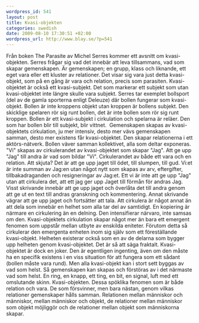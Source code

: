 ```yaml
--- 
wordpress_id: 541 
layout: post
title: Kvasi-objekten 
categories: swedish 
date: 2009-08-10 17:30:51 +02:00 
wordpress_url: http://www.blay.se/?p=541 
---
```


Från boken The Parasite av Michel Serres kommer ett avsnitt om kvasi-objekten. Serres frågar sig vad det innebär att leva tillsammans, vad som skapar gemenskapen. Är gemenskapen; en grupp, klass och liknande, ett eget vara eller ett kluster av relationer. Det visar sig vara just detta kvasi-objekt, som på en gång är vara och relation, precis som parasiten. Kvasi-objektet är också ett kvasi-subjekt. Det som markerar ett subjekt som utan kvasi-objektet inte längre skulle vara subjekt. Serres tar exemplet bollsport (del av de gamla sporterna enligt Deleuze) där bollen fungerar som kvasi-objekt. Bollen är inte kroppens objekt utan kroppen är bollens subjekt. Den skicklige spelaren rör sig runt bollen, det är inte bollen som rör sig runt kroppen. Bollen är ett kvasi-subjekt i cirkulation och spelarna är reläer. Den som har bollen blir till subjekt, blir vittnet.  Gemenskapen skapas av kvasi-objektets cirkulation, ju mer intensiv, desto mer vävs gemenskapen samman, desto mer existens får kvasi-objektet. Den skapar relationerna i ett aktörs-nätverk. Bollen väver samman kollektivet, alla som deltar exponeras. "Vi" skapas av cirkulerandet av kvasi-objektet som skapar "Jag". Att ge upp "Jag" till andra är vad som bildar "Vi". Cirkulerandet av både ett vara och en relation. Att skjuta? Det är att ge upp jaget till ödet, till slumpen, till gud. Vi:et är inte summan av Jag:en utan något nytt som skapas av arv, eftergifter, tillbakadraganden och resigneringar av Jag:et. Ett vi är inte att ge upp "Jag" utan att cirkulera det, att ett jag ger upp Jaget till förmån för andras Jag. Visst skrivande innebär att ge upp jaget och överlåta det till andra genom att ge ut en text till andras granskning och kommentering. Annat skrivande vägrar att ge upp jaget och fortsätter att tala. Att cirkulera är något annat än att dela som innebär en helhet som alla tar del av samtidigt. En kopiering är närmare en cirkulering än en delning. Den intensifierar närvaro, inte samsas om den. Kvasi-objektets cirkulation skapar något mer än bara ett emergent fenomen som uppstår mellan utbyte av enskilda eniteter. Förutom detta så cirkulerar den emergenta enheten inom sig själv som ett föreställande kvasi-objekt. Helheten existerar också som en av de delarna som bygger upp helheten genom kvasi-objektet. Det är så att säga fraktalt. Kvasi-objektet är dock en joker. Den är egentligen ingenting, även om den måste ha en specifik existens i en viss situation för att fungera som ett sådant (bollen måste vara rund). Men alla kvasi-objekt kan i stort sett byggas av vad som helst. Så gemenskapen kan skapas och förstöras av i det närmaste vad som helst. En ring, en knapp, ett ting, en bit, en signal, luft med ett omslutande skinn. Kvasi-objekten. Dessa spöklika fenomen som är både relation och vara. De som försvinner, men bara nästan, genom vilkas relationer gemenskaper hålls samman. Relationen mellan människor och människor, mellan människor och objekt, de relationer mellan människor som objekt möjliggör och de relationer mellan objekt som människorna skapar. 